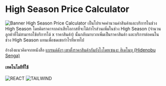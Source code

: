 # High Season Price Calculator
![Banner](https://github.com/PeterWorakarn/Price_Calculator/blob/master/Slide%20%E2%80%93%20Price%403x.png)
High Season Price Calculator เป็นโปรเจคคำนวนค่าสินค้าและบริการในช่วง High Season โดยคิดราคาจากค่าเสียโอกาสที่จะได้กำไรส่วนเพิ่มในช่วง High Season (จำนวนลูกค้าที่ไม่สามารถใช้บริการได้ x ราคาสินค้า) นั้นกลับมาบวกเพิ่มเป็นราคาสินค้า และบริการต่อคนในช่วง High Season แทนเพื่อชดเชยกำไรที่หายไป

อ้างอิงแนวคิดจากหนังสือ [แบรนด์ดังๆ เขาตั้งราคาสินค้ากันยังไงโดยเซนงะ ฮิเดโนบุ (Hidenobu Senga)](https://www.naiin.com/product/detail/482296)

#### เทคโนโลยีที่ใช้ 
<img alt="REACT" src="https://img.shields.io/badge/React-20232A?style=for-the-badge&logo=react&logoColor=61DAFB"/> <img alt="TAILWIND" src="https://img.shields.io/badge/Tailwind_CSS-38B2AC?style=for-the-badge&logo=tailwind-css&logoColor=white"/> 

